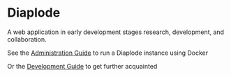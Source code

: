 # **Diaplode**
A web application in early development stages research, development, and collaboration.

See the [Administration Guide](./docs/administration.md) to run a Diaplode instance using Docker

Or the [Development Guide](./docs/development.md) to get further acquainted


